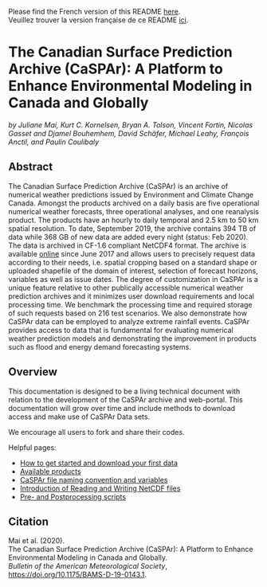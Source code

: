 Please find the French version of this README [here](README_fr.md). <br>
Veuillez trouver la version française de ce README [ici](README_fr.md).


# The Canadian Surface Prediction Archive (CaSPAr): A Platform to Enhance Environmental Modeling in Canada and Globally
*by Juliane Mai, Kurt C. Kornelsen, Bryan A. Tolson, Vincent Fortin, Nicolas Gasset and Djamel Bouhemhem, David Schäfer, Michael Leahy, François Anctil, and Paulin Coulibaly*

## Abstract
The Canadian Surface Prediction Archive (CaSPAr) is an archive of numerical weather predictions issued by Environment and Climate Change Canada. Amongst the products archived on a daily basis are five operational numerical weather forecasts, three operational analyses, and one reanalysis product. The products have an hourly to daily temporal and 2.5 km to 50 km spatial resolution. To date, September 2019, the archive contains 394 TB of data while 368 GB of new data are added every night (status: Feb 2020). The data is archived in CF-1.6 compliant NetCDF4 format. The archive is available [online](https://caspar-data.ca) since June 2017 and allows users to precisely request data according to their needs, i.e. spatial cropping based on a standard shape or uploaded shapefile of the domain of interest, selection of forecast horizons, variables as well as issue dates. The degree of customization in CaSPAr is a unique feature relative to other publically accessible numerical weather prediction archives and it minimizes user download requirements and local processing time. We benchmark the processing time and required storage of such requests based on 216 test scenarios. We also demonstrate how CaSPAr data can be employed to analyze extreme rainfall events. CaSPAr provides access to data that is fundamental for evaluating numerical weather prediction models and demonstrating the improvement in products such as flood and energy demand forecasting systems.

## Overview
This documentation is designed to be a living technical document with relation to the development of the CaSPAr archive and web-portal. This documentation will grow over time and include methods to download access and make use of CaSPAr Data sets.

We encourage all users to fork and share their codes.

Helpful pages:
* [How to get started and download your first data](https://github.com/julemai/CaSPAr/wiki/How-to-get-started-and-download-your-first-data)
* [Available products](https://github.com/julemai/CaSPAr/wiki/Available-products)
* [CaSPAr file naming convention and variables](https://github.com/julemai/CaSPAr/wiki/CaSPAr-file-naming-convention-and-variables)
* [Introduction of Reading and Writing NetCDF files](https://github.com/julemai/CaSPAr/wiki/Introduction-of-Reading-and-Writing-NetCDF-files)
* [Pre- and Postprocessing scripts](https://github.com/julemai/CaSPAr/tree/master/utility_scripts)

## Citation
Mai et al. (2020).<br>
The Canadian Surface Prediction Archive (CaSPAr): A Platform to Enhance Environmental Modeling in Canada and Globally.<br>
*Bulletin of the American Meteorological Society*, https://doi.org/10.1175/BAMS-D-19-0143.1.
